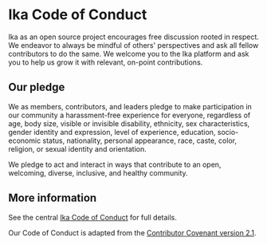 # Ika Code of Conduct

Ika as an open source project encourages free discussion rooted in respect.
We endeavor to always be mindful of others' perspectives and ask all
fellow contributors to do the same. We welcome you to the Ika platform
and ask you to help us grow it with relevant, on-point contributions.

## Our pledge

We as members, contributors, and leaders pledge to make participation in our
community a harassment-free experience for everyone, regardless of age, body
size, visible or invisible disability, ethnicity, sex characteristics, gender
identity and expression, level of experience, education, socio-economic status,
nationality, personal appearance, race, caste, color, religion, or sexual
identity and orientation.

We pledge to act and interact in ways that contribute to an open, welcoming,
diverse, inclusive, and healthy community.

## More information

See the central [Ika Code of Conduct](https://github.com/MystenLabs/sui/blob/main/docs/content/references/contribute/code-of-conduct.mdx) for
full details.

Our Code of Conduct is adapted from the
[Contributor Covenant version 2.1](https://www.contributor-covenant.org/version/2/1/code_of_conduct.html).
